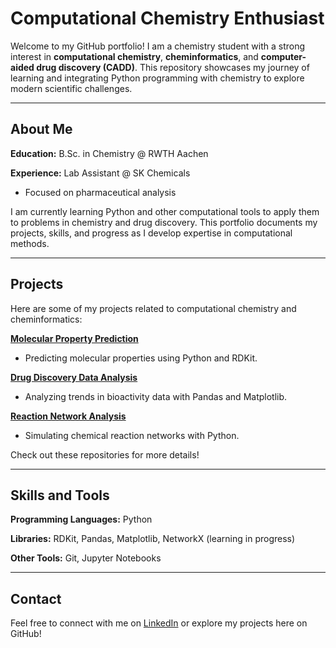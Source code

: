 # Computational Chemistry Enthusiast

Welcome to my GitHub portfolio! I am a chemistry student with a strong interest in **computational chemistry**, **cheminformatics**, and **computer-aided drug discovery (CADD)**. This repository showcases my journey of learning and integrating Python programming with chemistry to explore modern scientific challenges.

---

## About Me
**Education:** B.Sc. in Chemistry @ RWTH Aachen
  
**Experience:** Lab Assistant @ SK Chemicals
- Focused on pharmaceutical analysis

I am currently learning Python and other computational tools to apply them to problems in chemistry and drug discovery. This portfolio documents my projects, skills, and progress as I develop expertise in computational methods.

---

## Projects
Here are some of my projects related to computational chemistry and cheminformatics:

[**Molecular Property Prediction**](link-to-repo)
- Predicting molecular properties using Python and RDKit.
    
[**Drug Discovery Data Analysis**](link-to-repo)
- Analyzing trends in bioactivity data with Pandas and Matplotlib.
    
[**Reaction Network Analysis**](link-to-repo)
- Simulating chemical reaction networks with Python.

Check out these repositories for more details!

---

## Skills and Tools
**Programming Languages:** Python
    
**Libraries:** RDKit, Pandas, Matplotlib, NetworkX (learning in progress)
    
**Other Tools:** Git, Jupyter Notebooks  

---

## Contact
Feel free to connect with me on [LinkedIn](https://www.linkedin.com/in/chae-hyun-park-45665b232/) or explore my projects here on GitHub!
